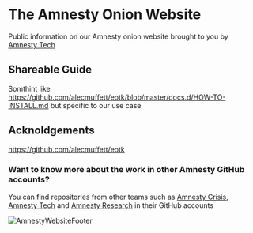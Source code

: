 # The Amnesty Onion Website
Public information on our Amnesty onion website brought to you by [Amnesty Tech](https://github.com/AmnestyTech)

## Shareable Guide 

Somthint like https://github.com/alecmuffett/eotk/blob/master/docs.d/HOW-TO-INSTALL.md but specific to our use case

## Acknoldgements 

https://github.com/alecmuffett/eotk 


### Want to know more about the work in other Amnesty GitHub accounts?

You can find repositories from other teams such as [Amnesty Crisis](https://github.com/amnesty-crisis-evidence-lab), [Amnesty Tech](https://github.com/AmnestyTech) and [Amnesty Research](https://github.com/amnestyresearch/) in their GitHub accounts

![AmnestyWebsiteFooter](https://github.com/amnestywebsite/.github-private/assets/37809410/ef5f7019-6291-4be9-a931-35d091c0cd1e)

